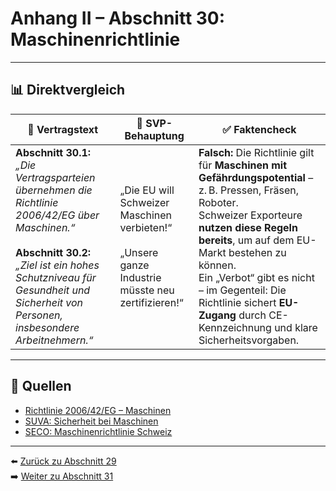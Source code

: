 # Anhang II – Abschnitt 30: Maschinenrichtlinie

---

## 📊 Direktvergleich

| 📜 **Vertragstext** | 🧨 **SVP-Behauptung** | ✅ **Faktencheck** |
|---------------------|-----------------------|--------------------|
| **Abschnitt 30.1:** _„Die Vertragsparteien übernehmen die Richtlinie 2006/42/EG über Maschinen.“_ <br><br> **Abschnitt 30.2:** _„Ziel ist ein hohes Schutzniveau für Gesundheit und Sicherheit von Personen, insbesondere Arbeitnehmern.“_ | „Die EU will Schweizer Maschinen verbieten!“ <br><br> „Unsere ganze Industrie müsste neu zertifizieren!“ | **Falsch:** Die Richtlinie gilt für **Maschinen mit Gefährdungspotential** – z. B. Pressen, Fräsen, Roboter. <br> Schweizer Exporteure **nutzen diese Regeln bereits**, um auf dem EU-Markt bestehen zu können. <br> Ein „Verbot“ gibt es nicht – im Gegenteil: Die Richtlinie sichert **EU-Zugang** durch CE-Kennzeichnung und klare Sicherheitsvorgaben. |

---

## 🔗 Quellen

- [Richtlinie 2006/42/EG – Maschinen](https://eur-lex.europa.eu/legal-content/DE/TXT/?uri=CELEX:32006L0042)
- [SUVA: Sicherheit bei Maschinen](https://www.suva.ch/)
- [SECO: Maschinenrichtlinie Schweiz](https://www.seco.admin.ch/)

---

⬅️ [Zurück zu Abschnitt 29](abschnitt_29.md)  
➡️ [Weiter zu Abschnitt 31](abschnitt_31.md)
